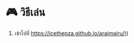 # 🎮 วิธีเล่น

1. เข้าไปที่ [https://icethepza.github.io/araimairu/)](https://icethepza.github.io/araimairu/))
